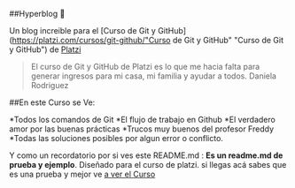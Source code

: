 ##Hyperblog 💚

Un blog increible para el [Curso de Git y GitHub](https://platzi.com/cursos/git-github/"Curso de Git y GitHub" "Curso de Git y GitHub") de [Platzi](https://platzi.com "Platzi")

>El curso de Git y GitHub de Platzi es lo que me hacia falta para generar ingresos para mi casa, mi familia y ayudar a todos.
>Daniela Rodriguez

##En este Curso se Ve:

*Todos los comandos de Git
*El flujo de trabajo en Github
*El verdadero amor por las buenas prácticas
*Trucos muy buenos del profesor Freddy
*Todas las soluciones posibles por algun error o conflicto.

Y como un recordatorio por si ves este README.md : **Es un readme.md de prueba y ejemplo**. Diseñado para el curso de platzi. si llegas acá sabes que es una prueba y mejor ve [a ver el Curso](https://platzi.com/cursos/git-github "a ver el Curso")

